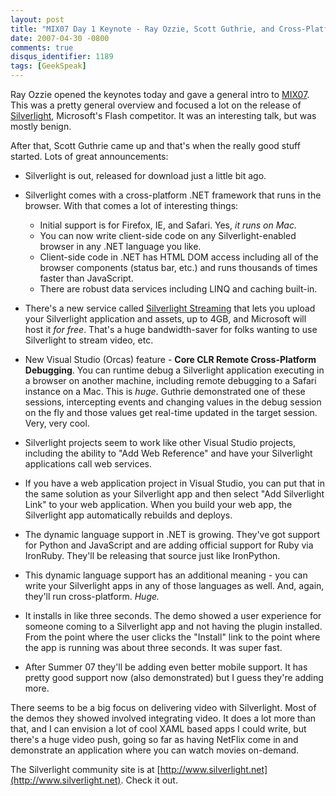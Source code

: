 ```yaml
---
layout: post
title: "MIX07 Day 1 Keynote - Ray Ozzie, Scott Guthrie, and Cross-Platform Debugging"
date: 2007-04-30 -0800
comments: true
disqus_identifier: 1189
tags: [GeekSpeak]
---
```

Ray Ozzie opened the keynotes today and gave a general intro to
[MIX07](http://visitmix.com). This was a pretty general overview and
focused a lot on the release of
[Silverlight](http://www.microsoft.com/silverlight/), Microsoft's Flash
competitor. It was an interesting talk, but was mostly benign.
 
 After that, Scott Guthrie came up and that's when the really good stuff
started. Lots of great announcements:

-   Silverlight is out, released for download just a little bit ago.
-   Silverlight comes with a cross-platform .NET framework that runs in
    the browser. With that comes a lot of interesting things:
    -   Initial support is for Firefox, IE, and Safari. Yes, *it runs on
        Mac.*
    -   You can now write client-side code on any Silverlight-enabled
        browser in any .NET language you like.
    -   Client-side code in .NET has HTML DOM access including all of
        the browser components (status bar, etc.) and runs thousands of
        times faster than JavaScript.
    -   There are robust data services including LINQ and caching
        built-in.

-   There's a new service called [Silverlight
    Streaming](http://silverlight.live.com/) that lets you upload your
    Silverlight application and assets, up to 4GB, and Microsoft will
    host it *for free*. That's a huge bandwidth-saver for folks wanting
    to use Silverlight to stream video, etc.
-   New Visual Studio (Orcas) feature - **Core CLR Remote Cross-Platform
    Debugging**. You can runtime debug a Silverlight application
    executing in a browser on another machine, including remote
    debugging to a Safari instance on a Mac. This is *huge*. Guthrie
    demonstrated one of these sessions, intercepting events and changing
    values in the debug session on the fly and those values get
    real-time updated in the target session. Very, very cool.
-   Silverlight projects seem to work like other Visual Studio projects,
    including the ability to "Add Web Reference" and have your
    Silverlight applications call web services.
-   If you have a web application project in Visual Studio, you can put
    that in the same solution as your Silverlight app and then select
    "Add Silverlight Link" to your web application. When you build your
    web app, the Silverlight app automatically rebuilds and deploys.
-   The dynamic language support in .NET is growing. They've got support
    for Python and JavaScript and are adding official support for Ruby
    via IronRuby. They'll be releasing that source just like IronPython.
-   This dynamic language support has an additional meaning - you can
    write your Silverlight apps in any of those languages as well. And,
    again, they'll run cross-platform. *Huge.*
-   It installs in like three seconds. The demo showed a user experience
    for someone coming to a Silverlight app and not having the plugin
    installed. From the point where the user clicks the "Install" link
    to the point where the app is running was about three seconds. It
    was super fast.
-   After Summer 07 they'll be adding even better mobile support. It has
    pretty good support now (also demonstrated) but I guess they're
    adding more.

There seems to be a big focus on delivering video with Silverlight. Most
of the demos they showed involved integrating video. It does a lot more
than that, and I can envision a lot of cool XAML based apps I could
write, but there's a huge video push, going so far as having NetFlix
come in and demonstrate an application where you can watch movies
on-demand.

 The Silverlight community site is at
[http://www.silverlight.net](http://www.silverlight.net). Check it out.
